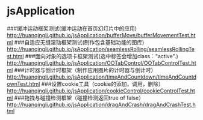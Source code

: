 # jsApplication
###缓冲运动框架测试(缓冲运动在首页幻灯片中的应用)
http://huanqingli.github.io/jsApplication/bufferMove/bufferMovementTest.html
###自适应无缝滚动框架测试(制作包含基础功能的图库)
http://huanqingli.github.io/jsApplication/seamlessRolling/seamlessRollingTest.html
###面向对象的选项卡框架测试(选中标签会增加class："active".)
http://huanqingli.github.io/jsApplication/OOTabControl/OOTabControlTest.html
###计时器与倒计时框架（制作应用图片的计时器与倒计时）
http://huanqingli.github.io/jsApplication/timeAndCountdown/timeAndCountdownTest.html
###设置cookie工具（cookie的添加，调用，删除）
http://huanqingli.github.io/jsApplication/cookieControl/cookieControlTest.html
###拖拽与碰撞检测框架（碰撞检测返回true of false）
http://huanqingli.github.io/jsApplication/dragAndCrash/dragAndCrashTest.html